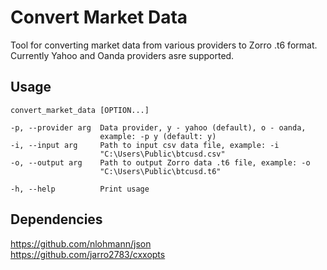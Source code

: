 # Convert Market Data
Tool for converting market data from various providers to Zorro .t6 format. Currently Yahoo and Oanda providers asre supported.

## Usage

    convert_market_data [OPTION...]

    -p, --provider arg  Data provider, y - yahoo (default), o - oanda,
                        example: -p y (default: y)  
    -i, --input arg     Path to input csv data file, example: -i
                        "C:\Users\Public\btcusd.csv"
    -o, --output arg    Path to output Zorro data .t6 file, example: -o
                        "C:\Users\Public\btcusd.t6"

    -h, --help          Print usage  

## Dependencies

https://github.com/nlohmann/json  
https://github.com/jarro2783/cxxopts  